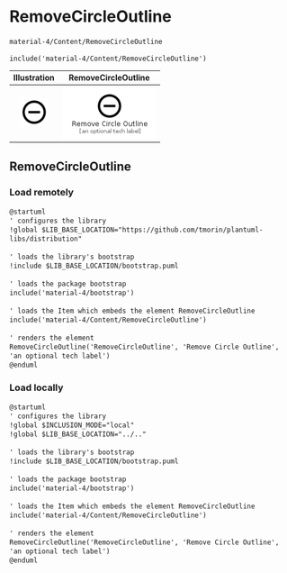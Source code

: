 # RemoveCircleOutline


```text
material-4/Content/RemoveCircleOutline
```

```text
include('material-4/Content/RemoveCircleOutline')
```



| Illustration | RemoveCircleOutline |
| :---: | :---: |
| ![illustration for Illustration](../../material-4/Content/RemoveCircleOutline.png) | ![illustration for RemoveCircleOutline](../../material-4/Content/RemoveCircleOutline.Local.png) |




## RemoveCircleOutline

### Load remotely
```plantuml
@startuml
' configures the library
!global $LIB_BASE_LOCATION="https://github.com/tmorin/plantuml-libs/distribution"

' loads the library's bootstrap
!include $LIB_BASE_LOCATION/bootstrap.puml

' loads the package bootstrap
include('material-4/bootstrap')

' loads the Item which embeds the element RemoveCircleOutline
include('material-4/Content/RemoveCircleOutline')

' renders the element
RemoveCircleOutline('RemoveCircleOutline', 'Remove Circle Outline', 'an optional tech label')
@enduml
```

### Load locally
```plantuml
@startuml
' configures the library
!global $INCLUSION_MODE="local"
!global $LIB_BASE_LOCATION="../.."

' loads the library's bootstrap
!include $LIB_BASE_LOCATION/bootstrap.puml

' loads the package bootstrap
include('material-4/bootstrap')

' loads the Item which embeds the element RemoveCircleOutline
include('material-4/Content/RemoveCircleOutline')

' renders the element
RemoveCircleOutline('RemoveCircleOutline', 'Remove Circle Outline', 'an optional tech label')
@enduml
```

